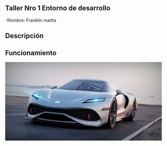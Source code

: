 ## Taller Nro 1 Entorno de desarrollo

-Nombre: Franklin maitta
## Descripción


## Funcionamiento
![](img/carro.webp)



